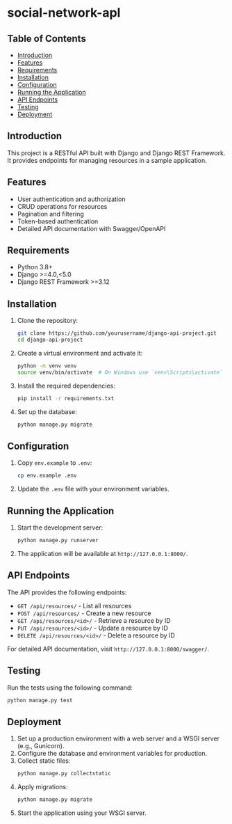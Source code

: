 ﻿# social-network-apI

## Table of Contents
- [Introduction](#introduction)
- [Features](#features)
- [Requirements](#requirements)
- [Installation](#installation)
- [Configuration](#configuration)
- [Running the Application](#running-the-application)
- [API Endpoints](#api-endpoints)
- [Testing](#testing)
- [Deployment](#deployment)

## Introduction
This project is a RESTful API built with Django and Django REST Framework. It provides endpoints for managing resources in a sample application.

## Features
- User authentication and authorization
- CRUD operations for resources
- Pagination and filtering
- Token-based authentication
- Detailed API documentation with Swagger/OpenAPI

## Requirements
- Python 3.8+
- Django >=4.0,<5.0
- Django REST Framework >=3.12

## Installation
1. Clone the repository:
    ```bash
    git clone https://github.com/yourusername/django-api-project.git
    cd django-api-project
    ```

2. Create a virtual environment and activate it:
    ```bash
    python -m venv venv
    source venv/bin/activate  # On Windows use `venv\Scripts\activate`
    ```

3. Install the required dependencies:
    ```bash
    pip install -r requirements.txt
    ```

4. Set up the database:
    ```bash
    python manage.py migrate
    ```

## Configuration
1. Copy `env.example` to `.env`:
    ```bash
    cp env.example .env
    ```

2. Update the `.env` file with your environment variables.

## Running the Application
1. Start the development server:
    ```bash
    python manage.py runserver
    ```

2. The application will be available at `http://127.0.0.1:8000/`.

## API Endpoints
The API provides the following endpoints:

- `GET /api/resources/` - List all resources
- `POST /api/resources/` - Create a new resource
- `GET /api/resources/<id>/` - Retrieve a resource by ID
- `PUT /api/resources/<id>/` - Update a resource by ID
- `DELETE /api/resources/<id>/` - Delete a resource by ID

For detailed API documentation, visit `http://127.0.0.1:8000/swagger/`.

## Testing
Run the tests using the following command:
```bash
python manage.py test
```

## Deployment
1. Set up a production environment with a web server and a WSGI server (e.g., Gunicorn).
2. Configure the database and environment variables for production.
3. Collect static files:
    ```bash
    python manage.py collectstatic
    ```
4. Apply migrations:
    ```bash
    python manage.py migrate
    ```
5. Start the application using your WSGI server.

